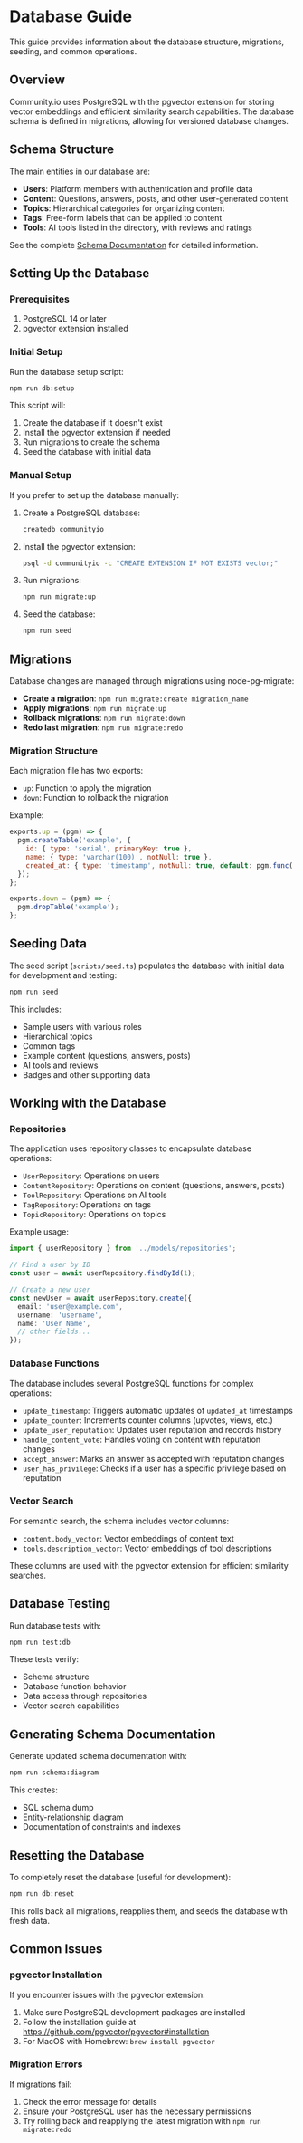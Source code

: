 # Database Guide

This guide provides information about the database structure, migrations, seeding, and common operations.

## Overview

Community.io uses PostgreSQL with the pgvector extension for storing vector embeddings and efficient similarity search capabilities. The database schema is defined in migrations, allowing for versioned database changes.

## Schema Structure

The main entities in our database are:

- **Users**: Platform members with authentication and profile data
- **Content**: Questions, answers, posts, and other user-generated content
- **Topics**: Hierarchical categories for organizing content
- **Tags**: Free-form labels that can be applied to content
- **Tools**: AI tools listed in the directory, with reviews and ratings

See the complete [Schema Documentation](./SCHEMA.md) for detailed information.

## Setting Up the Database

### Prerequisites

1. PostgreSQL 14 or later
2. pgvector extension installed

### Initial Setup

Run the database setup script:

```bash
npm run db:setup
```

This script will:
1. Create the database if it doesn't exist
2. Install the pgvector extension if needed
3. Run migrations to create the schema
4. Seed the database with initial data

### Manual Setup

If you prefer to set up the database manually:

1. Create a PostgreSQL database:
   ```bash
   createdb communityio
   ```

2. Install the pgvector extension:
   ```bash
   psql -d communityio -c "CREATE EXTENSION IF NOT EXISTS vector;"
   ```

3. Run migrations:
   ```bash
   npm run migrate:up
   ```

4. Seed the database:
   ```bash
   npm run seed
   ```

## Migrations

Database changes are managed through migrations using node-pg-migrate:

- **Create a migration**: `npm run migrate:create migration_name`
- **Apply migrations**: `npm run migrate:up`
- **Rollback migrations**: `npm run migrate:down`
- **Redo last migration**: `npm run migrate:redo`

### Migration Structure

Each migration file has two exports:
- `up`: Function to apply the migration
- `down`: Function to rollback the migration

Example:

```javascript
exports.up = (pgm) => {
  pgm.createTable('example', {
    id: { type: 'serial', primaryKey: true },
    name: { type: 'varchar(100)', notNull: true },
    created_at: { type: 'timestamp', notNull: true, default: pgm.func('now()') }
  });
};

exports.down = (pgm) => {
  pgm.dropTable('example');
};
```

## Seeding Data

The seed script (`scripts/seed.ts`) populates the database with initial data for development and testing:

```bash
npm run seed
```

This includes:
- Sample users with various roles
- Hierarchical topics
- Common tags
- Example content (questions, answers, posts)
- AI tools and reviews
- Badges and other supporting data

## Working with the Database

### Repositories

The application uses repository classes to encapsulate database operations:

- `UserRepository`: Operations on users
- `ContentRepository`: Operations on content (questions, answers, posts)
- `ToolRepository`: Operations on AI tools
- `TagRepository`: Operations on tags
- `TopicRepository`: Operations on topics

Example usage:

```typescript
import { userRepository } from '../models/repositories';

// Find a user by ID
const user = await userRepository.findById(1);

// Create a new user
const newUser = await userRepository.create({
  email: 'user@example.com',
  username: 'username',
  name: 'User Name',
  // other fields...
});
```

### Database Functions

The database includes several PostgreSQL functions for complex operations:

- `update_timestamp`: Triggers automatic updates of `updated_at` timestamps
- `update_counter`: Increments counter columns (upvotes, views, etc.)
- `update_user_reputation`: Updates user reputation and records history
- `handle_content_vote`: Handles voting on content with reputation changes
- `accept_answer`: Marks an answer as accepted with reputation changes
- `user_has_privilege`: Checks if a user has a specific privilege based on reputation

### Vector Search

For semantic search, the schema includes vector columns:
- `content.body_vector`: Vector embeddings of content text
- `tools.description_vector`: Vector embeddings of tool descriptions

These columns are used with the pgvector extension for efficient similarity searches.

## Database Testing

Run database tests with:

```bash
npm run test:db
```

These tests verify:
- Schema structure
- Database function behavior
- Data access through repositories
- Vector search capabilities

## Generating Schema Documentation

Generate updated schema documentation with:

```bash
npm run schema:diagram
```

This creates:
- SQL schema dump
- Entity-relationship diagram
- Documentation of constraints and indexes

## Resetting the Database

To completely reset the database (useful for development):

```bash
npm run db:reset
```

This rolls back all migrations, reapplies them, and seeds the database with fresh data.

## Common Issues

### pgvector Installation

If you encounter issues with the pgvector extension:

1. Make sure PostgreSQL development packages are installed
2. Follow the installation guide at https://github.com/pgvector/pgvector#installation
3. For MacOS with Homebrew: `brew install pgvector`

### Migration Errors

If migrations fail:

1. Check the error message for details
2. Ensure your PostgreSQL user has the necessary permissions
3. Try rolling back and reapplying the latest migration with `npm run migrate:redo`